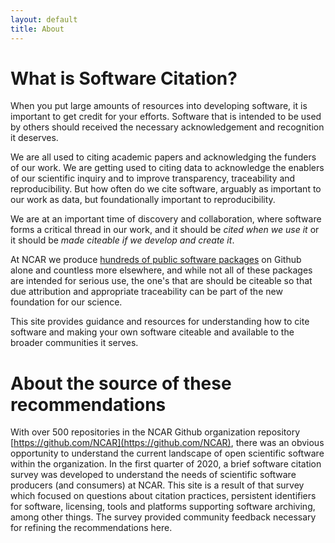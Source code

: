 ```yaml
---
layout: default
title: About
---
```


# What is Software Citation?

When you put large amounts of resources into developing software, it is important to get credit for your efforts.  Software that is intended to be used by others should received the necessary acknowledgement and recognition it deserves.

We are all used to citing academic papers and acknowledging the funders of our work.  We are getting used to citing data to acknowledge the enablers of our scientific inquiry and to improve transparency, traceability and reproducibility.  But how often do we cite software, arguably as important to our work as data, but foundationally important to reproducibility.

We are at an important time of discovery and collaboration, where software forms a critical thread in our work, and it should be *cited when we use it* or it should be *made citeable if we develop and create it*.

At NCAR we produce [hundreds of public software packages](https://github.com/NCAR) on Github alone and countless more elsewhere, and while not all of these packages are intended for serious use, the one's that are should be citeable so that due attribution and appropriate traceability can be part of the new foundation for our science.

This site provides guidance and resources for understanding how to cite software and making your own software citeable and available to the broader communities it serves.
        

# About the source of these recommendations

With over 500 repositories in the NCAR Github organization repository [https://github.com/NCAR](https://github.com/NCAR), there was an obvious opportunity to understand the current landscape of open scientific software within the organization.  In the first quarter of 2020, a brief software citation survey was developed to understand the needs of scientific software producers (and consumers) at NCAR.  This site is a result of that survey which focused on questions about citation practices, persistent identifiers for software, licensing, tools and platforms supporting software archiving, among other things.  The survey provided community feedback necessary for refining the recommendations here.
